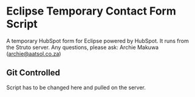 # Eclipse Temporary Contact Form Script
A temporary HubSpot form for Eclipse powered by HubSpot. It runs from the Struto server. 
Any questions, please ask: Archie Makuwa (archie@aatsol.co.za)


## Git Controlled
Script has to be changed here and pulled on the server.
